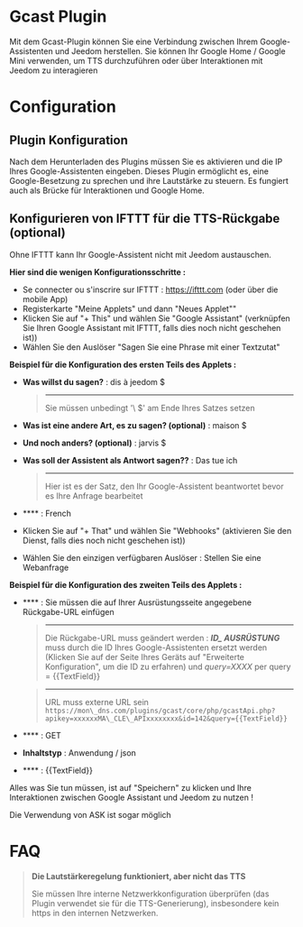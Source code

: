 # Gcast Plugin

Mit dem Gcast-Plugin können Sie eine Verbindung zwischen Ihrem Google-Assistenten und Jeedom herstellen. Sie können Ihr Google Home / Google Mini verwenden, um TTS durchzuführen oder über Interaktionen mit Jeedom zu interagieren

# Configuration

## Plugin Konfiguration

Nach dem Herunterladen des Plugins müssen Sie es aktivieren und die IP Ihres Google-Assistenten eingeben. Dieses Plugin ermöglicht es, eine Google-Besetzung zu sprechen und ihre Lautstärke zu steuern. Es fungiert auch als Brücke für Interaktionen und Google Home.

## Konfigurieren von IFTTT für die TTS-Rückgabe (optional)

Ohne IFTTT kann Ihr Google-Assistent nicht mit Jeedom austauschen.

**Hier sind die wenigen Konfigurationsschritte :**

-   Se connecter ou s'inscrire sur IFTTT : <https://ifttt.com> (oder über die mobile App)
-   Registerkarte "Meine Applets" und dann "Neues Applet""
-   Klicken Sie auf "+ This" und wählen Sie "Google Assistant" (verknüpfen Sie Ihren Google Assistant mit IFTTT, falls dies noch nicht geschehen ist))
-   Wählen Sie den Auslöser "Sagen Sie eine Phrase mit einer Textzutat"

**Beispiel für die Konfiguration des ersten Teils des Applets :**

-   **Was willst du sagen?** : dis à jeedom \$
    > ****
    >
    > Sie müssen unbedingt '\ $' am Ende Ihres Satzes setzen

-   **Was ist eine andere Art, es zu sagen? (optional)** : maison \$
-   **Und noch anders? (optional)** : jarvis \$
-   **Was soll der Assistent als Antwort sagen??** : Das tue ich
    > ****
    >
    > Hier ist es der Satz, den Ihr Google-Assistent beantwortet
    > bevor es Ihre Anfrage bearbeitet

-   **** : French
-   Klicken Sie auf "+ That" und wählen Sie "Webhooks" (aktivieren Sie den Dienst, falls dies noch nicht geschehen ist))
-   Wählen Sie den einzigen verfügbaren Auslöser : Stellen Sie eine Webanfrage

**Beispiel für die Konfiguration des zweiten Teils des Applets :**

-   **** : Sie müssen die auf Ihrer Ausrüstungsseite angegebene Rückgabe-URL einfügen
    > ****
    >
    > Die Rückgabe-URL muss geändert werden : ***ID\_ AUSRÜSTUNG*** muss durch die ID Ihres Google-Assistenten ersetzt werden (Klicken Sie auf der Seite Ihres Geräts auf "Erweiterte Konfiguration", um die ID zu erfahren) und *query=XXXX* per query = {{TextField}}

    > ****
    >
    > URL muss externe URL sein ``https://mon\_dns.com/plugins/gcast/core/php/gcastApi.php?apikey=xxxxxxMA\_CLE\_APIxxxxxxxx&id=142&query={{TextField}}``

-   **** : GET
-   **Inhaltstyp** : Anwendung / json
-   **** : {{TextField}}

Alles was Sie tun müssen, ist auf "Speichern" zu klicken und Ihre Interaktionen zwischen Google Assistant und Jeedom zu nutzen !

Die Verwendung von ASK ist sogar möglich

# FAQ

> **Die Lautstärkeregelung funktioniert, aber nicht das TTS**
>
> Sie müssen Ihre interne Netzwerkkonfiguration überprüfen (das Plugin verwendet sie für die TTS-Generierung), insbesondere kein https in den internen Netzwerken.
